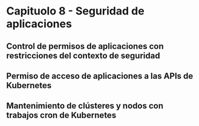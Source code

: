 # Capituolo 8 - Seguridad de aplicaciones

## Control de permisos de aplicaciones con restricciones del contexto de seguridad

## Permiso de acceso de aplicaciones a las APIs de Kubernetes

## Mantenimiento de clústeres y nodos con trabajos cron de Kubernetes